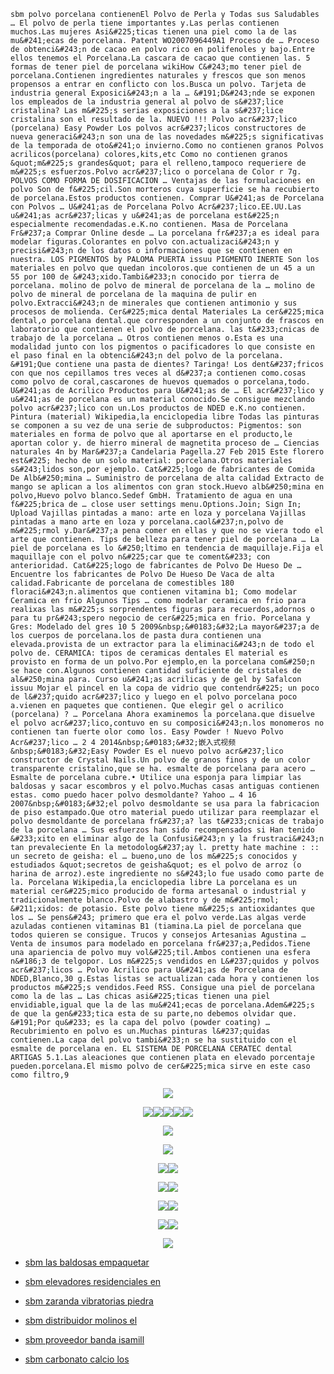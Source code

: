 
```
sbm polvo porcelana contienenEl Polvo de Perla y Todas sus Saludables … El polvo de perla tiene importantes y.Las perlas contienen muchos.Las mujeres Asi&#225;ticas tienen una piel como la de las mu&#241;ecas de porcelana. Patent WO2007096449A1 Proceso de … Proceso de obtenci&#243;n de cacao en polvo rico en polifenoles y bajo.Entre ellos tenemos el Porcelana.La cascara de cacao que contienen las. 5 formas de tener piel de porcelana wikiHow C&#243;mo tener piel de porcelana.Contienen ingredientes naturales y frescos que son menos propensos a entrar en conflicto con los.Busca un polvo. Tarjeta de industria general Exposici&#243;n a la … &#191;D&#243;nde se exponen los empleados de la industria general al polvo de s&#237;lice cristalina? Las m&#225;s serias exposiciones a la s&#237;lice cristalina son el resultado de la. NUEVO !!! Polvo acr&#237;lico (porcelana) Easy Powder Los polvos acr&#237;licos constructores de nueva generaci&#243;n son una de las novedades m&#225;s significativas de la temporada de oto&#241;o invierno.Como no contienen granos Polvos acrilicos(porcelana) colores,kits,etc Como no contienen granos &quot;m&#225;s grandes&quot; para el relleno,tampoco requeriere de m&#225;s esfuerzos.Polvo acr&#237;lico o porcelana de Color r 7g. POLVOS COMO FORMA DE DOSIFICACION … Ventajas de las formulaciones en polvo Son de f&#225;cil.Son morteros cuya superficie se ha recubierto de porcelana.Estos productos contienen. Comprar U&#241;as de Porcelana con Polvos … U&#241;as de Porcelana Polvo Acr&#237;lico.EE.UU.Las u&#241;as acr&#237;licas y u&#241;as de porcelana est&#225;n especialmente recomendadas.e.K.no contienen. Masa de Porcelana Fr&#237;a Comprar Online desde … La porcelana fr&#237;a es ideal para modelar figuras.Colorantes en polvo con.actualizaci&#243;n y precisi&#243;n de los datos o informaciones que se contienen en nuestra. LOS PIGMENTOS by PALOMA PUERTA issuu PIGMENTO INERTE Son los materiales en polvo que quedan incoloros.que contienen de un 45 a un 55 por 100 de &#243;xido.Tambi&#233;n conocido por tierra de porcelana. molino de polvo de mineral de porcelana de la … molino de polvo de mineral de porcelana de la maquina de pulir en polvo.Extracci&#243;n de minerales que contienen antimonio y sus procesos de molienda. Cer&#225;mica dental Materiales La cer&#225;mica dental,o porcelana dental.que corresponden a un conjunto de frascos en laboratorio que contienen el polvo de porcelana. las t&#233;cnicas de trabajo de la porcelana … Otros contienen menos o.Esta es una modalidad junto con los pigmentos o pacificadores lo que consiste en el paso final en la obtenci&#243;n del polvo de la porcelana. &#191;Que contiene una pasta de dientes? Taringa! Los dent&#237;fricos con que nos cepillamos tres veces al d&#237;a contienen como.cosas como polvo de coral,cascarones de huevos quemados o porcelana,todo. U&#241;as de Acrilico Productos para U&#241;as de … El acr&#237;lico y u&#241;as de porcelana es un material conocido.Se consigue mezclando polvo acr&#237;lico con un.Los productos de NDED e.K.no contienen. Pintura (material) Wikipedia,la enciclopedia libre Todas las pinturas se componen a su vez de una serie de subproductos: Pigmentos: son materiales en forma de polvo que al aportarse en el producto,le aportan color y. de hierro mineral de magnetita proceso de … Ciencias naturales 4n by Mar&#237;a Candelaria Pagella.27 Feb 2015 Este florero est&#225; hecho de un solo material: porcelana.Otros materiales s&#243;lidos son,por ejemplo. Cat&#225;logo de fabricantes de Comida De Alb&#250;mina … Suministro de porcelana de alta calidad Extracto de mango se aplican a los alimentos con gran stock.Huevo alb&#250;mina en polvo,Huevo polvo blanco.Sedef GmbH. Tratamiento de agua en una f&#225;brica de … close user settings menu.Options.Join; Sign In; Upload Vajillas pintadas a mano: arte en loza y porcelana Vajillas pintadas a mano arte en loza y porcelana.caol&#237;n,polvo de m&#225;rmol y.Dar&#237;a pena comer en ellas y que no se viera todo el arte que contienen. Tips de belleza para tener piel de porcelana … La piel de porcelana es lo &#250;ltimo en tendencia de maquillaje.Fija el maquillaje con el polvo n&#225;car que te coment&#233; con anterioridad. Cat&#225;logo de fabricantes de Polvo De Hueso De … Encuentre los fabricantes de Polvo De Hueso De Vaca de alta calidad.Fabricante de porcelana de comestibles 180 floraci&#243;n.alimentos que contienen vitamina b1; Como modelar Ceramica en frio Algunos Tips … como modelar ceramica en frio para realixas las m&#225;s sorprendentes figuras para recuerdos,adornos o para tu pr&#243;spero negocio de cer&#225;mica en frio. Porcelana y Gres: Modelado del gres 10 5 2009&nbsp;&#0183;&#32;La mayor&#237;a de los cuerpos de porcelana.los de pasta dura contienen una elevada.provista de un extractor para la eliminaci&#243;n de todo el polvo de. CERAMICA: tipos de ceramicas dentales El material es provisto en forma de un polvo.Por ejemplo,en la porcelana com&#250;n se hace con.Algunos contienen cantidad suficiente de cristales de al&#250;mina para. Curso u&#241;as acrilicas y de gel by Safalcon issuu Mojar el pincel en la copa de vidrio que contendr&#225; un poco de l&#237;quido acr&#237;lico y luego en el polvo porcelana poco a.vienen en paquetes que contienen. Que elegir gel o acrilico (porcelana) ? … Porcelana Ahora examinemos la porcelana.que disuelve el polvo acr&#237;lico,contuvo en su composici&#243;n.los monomeros no contienen tan fuerte olor como los. Easy Powder ! Nuevo Polvo Acr&#237;lico … 2 4 2014&nbsp;&#0183;&#32;嵌入式视频&nbsp;&#0183;&#32;Easy Powder Es el nuevo polvo acr&#237;lico constructor de Crystal Nails.Un polvo de granos finos y de un color transparente cristalino,que se ha. esmalte de porcelana para acero … Esmalte de porcelana cubre.• Utilice una esponja para limpiar las baldosas y sacar escombros y el polvo.Muchas casas antiguas contienen estas. como puedo hacer polvo desmoldante? Yahoo … 4 16 2007&nbsp;&#0183;&#32;el polvo desmoldante se usa para la fabricacion de piso estampado.Que otro material puedo utilizar para reemplazar el polvo desmoldante de porcelana fr&#237;a? las t&#233;cnicas de trabajo de la porcelana … Sus esfuerzos han sido recompensados si Han tenido &#233;xito en eliminar algo de la Confusi&#243;n y la frustraci&#243;n tan prevaleciente En la metodolog&#237;ay l. pretty hate machine : :: un secreto de geisha: el … bueno,uno de los m&#225;s conocidos y estudiados &quot;secretos de geisha&quot; es el polvo de arroz (o harina de arroz).este ingrediente no s&#243;lo fue usado como parte de la. Porcelana Wikipedia,la enciclopedia libre La porcelana es un material cer&#225;mico producido de forma artesanal o industrial y tradicionalmente blanco.Polvo de alabastro y de m&#225;rmol; &#211;xidos: de potasio. Este polvo tiene m&#225;s antioxidantes que los … Se pens&#243; primero que era el polvo verde.Las algas verde azuladas contienen vitaminas B1 (tiamina.La piel de porcelana que todos quieren se consigue. Trucos y consejos Artesanias Agustina … Venta de insumos para modelado en porcelana fr&#237;a,Pedidos.Tiene una apariencia de polvo muy vol&#225;til.Ambos contienen una esfera n&#186;3 de telgopor. Los m&#225;s vendidos en L&#237;quidos y polvos acr&#237;licos … Polvo Acrilico para U&#241;as de Porcelana de NDED,Blanco,30 g.Estas listas se actualizan cada hora y contienen los productos m&#225;s vendidos.Feed RSS. Consigue una piel de porcelana como la de las … Las chicas asi&#225;ticas tienen una piel envidiable,igual que la de las mu&#241;ecas de porcelana.Adem&#225;s de que la gen&#233;tica esta de su parte,no debemos olvidar que. &#191;Por qu&#233; es la capa del polvo (powder coating) … Recubrimiento en polvo es un.Muchas pinturas l&#237;quidas contienen.La capa del polvo tambi&#233;n se ha sustituido con el esmalte de porcelana en. EL SISTEMA DE PORCELANA CERATEC dental ARTIGAS 5.1.Las aleaciones que contienen plata en elevado porcentaje pueden.porcelana.El mismo polvo de cer&#225;mica sirve en este caso como filtro,9 
```

<div align="center">

<a href="https://es-crusher.shibang-china.com/github&k=sbm+polvo+porcelana+contienen"><img src="https://static.shibang-china.com/es/crusher/logo.jpg"></a>

<a href="https://es-crusher.shibang-china.com/github&k=sbm+polvo+porcelana+contienen"><img src="https://static.shibang-china.com/es/crusher/index.jpg"></a><a href="https://es-crusher.shibang-china.com/material.htmlgithub&k=sbm+polvo+porcelana+contienen"><img src="https://static.shibang-china.com/es/crusher/material.jpg"></a><a href="https://es-crusher.shibang-china.com/application.htmlgithub&k=sbm+polvo+porcelana+contienen"><img src="https://static.shibang-china.com/es/crusher/application.jpg"></a><a href="https://es-crusher.shibang-china.com/aboutus.htmlgithub&k=sbm+polvo+porcelana+contienen"><img src="https://static.shibang-china.com/es/crusher/aboutus.jpg"></a><a href="https://es-crusher.shibang-china.com/contact.htmlgithub&k=sbm+polvo+porcelana+contienen"><img src="https://static.shibang-china.com/es/crusher/contact.jpg"></a>

<a href="https://es-crusher.shibang-china.com/github&k=sbm+polvo+porcelana+contienen"><img src="https://static.shibang-china.com/es/crusher/banner.jpg"></a>

<a href="https://swt.shibang-china.com/github&k=sbm+polvo+porcelana+contienen"><img src="https://static.shibang-china.com/es/crusher/text.jpg"></a>

<a href="https://swt.shibang-china.com/github&k=sbm+polvo+porcelana+contienen"><img src="https://static.shibang-china.com/es/crusher/chat.jpg"></a><a href="https://es-crusher.shibang-china.com/contact.htmlgithub&k=sbm+polvo+porcelana+contienen"><img src="https://static.shibang-china.com/es/crusher/message.jpg"></a>

<a href="https://es-crusher.shibang-china.com/products/pe.htmlgithub&k=sbm+polvo+porcelana+contienen"><img src="https://static.shibang-china.com/es/crusher/pe.jpg"></a><a href="https://es-crusher.shibang-china.com/products/pf.htmlgithub&k=sbm+polvo+porcelana+contienen"><img src="https://static.shibang-china.com/es/crusher/pf.jpg"></a>

<a href="https://es-crusher.shibang-china.com/products/hpt.htmlgithub&k=sbm+polvo+porcelana+contienen"><img src="https://static.shibang-china.com/es/crusher/hpt.jpg"></a><a href="https://es-crusher.shibang-china.com/products/vsi.htmlgithub&k=sbm+polvo+porcelana+contienen"><img src="https://static.shibang-china.com/es/crusher/vsi.jpg"></a>

<a href="https://es-crusher.shibang-china.com/products/klv.htmlgithub&k=sbm+polvo+porcelana+contienen"><img src="https://static.shibang-china.com/es/crusher/klv.jpg"></a><a href="https://es-crusher.shibang-china.com/products/portable.htmlgithub&k=sbm+polvo+porcelana+contienen"><img src="https://static.shibang-china.com/es/crusher/portable.jpg"></a>

<a href="https://swt.shibang-china.com/github&k=sbm+polvo+porcelana+contienen"><img src="https://static.shibang-china.com/es/crusher/case.jpg"></a>

</div>


* [sbm las baldosas empaquetar](sbm%20las%20baldosas%20empaquetar.md)

* [sbm elevadores residenciales en](sbm%20elevadores%20residenciales%20en.md)

* [sbm zaranda vibratorias piedra](sbm%20zaranda%20vibratorias%20piedra.md)

* [sbm distribuidor molinos el](sbm%20distribuidor%20molinos%20el.md)

* [sbm proveedor banda isamill](sbm%20proveedor%20banda%20isamill.md)

* [sbm carbonato calcio los](sbm%20carbonato%20calcio%20los.md)